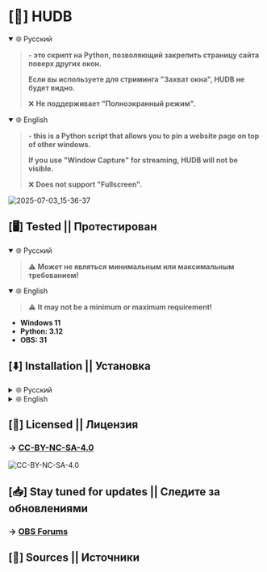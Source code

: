 # [📘] HUDB
<details open>
<summary>🌐 Русский</summary>

> **- это скрипт на Python, позволяющий закрепить страницу сайта поверх других окон.**
>
> **Если вы используете для стриминга "Захват окна", HUDB не будет видно.**
> 
> ❌ **Не поддерживает "Полноэкранный режим".**
</details>
<details open>
<summary>🌐 English</summary>

> **- this is a Python script that allows you to pin a website page on top of other windows.**
>
> **If you use "Window Capture" for streaming, HUDB will not be visible.**
> 
> ❌ **Does not support "Fullscreen".**
</details>

![2025-07-03_15-36-37](https://github.com/user-attachments/assets/4546477e-dd5f-4301-8a54-098ff4c80e91)
## [🖥️] Tested || Протестирован
<details open>
<summary>🌐 Русский</summary>

> ⚠️ **Может не являться минимальным или максимальным требованием!**
</details>
<details open>
<summary>🌐 English</summary>

> ⚠️ **It may not be a minimum or maximum requirement!**
</details>

+ **Windows 11**
+ **Python: 3.12**
+ **OBS: 31**
## [⬇️] Installation || Установка
<details>
<summary>🌐 Русский</summary>
<details>
<summary>🆕 Для начинающих</summary>

> -1. Установите "Python" и проверьте поддерживает ли OBS выбранную версию в "Сервис" -> "Скрипты" -> "Настройки  Python".
> 
> ![-1](https://github.com/user-attachments/assets/839074dd-c503-4636-bd79-cb1d067926e2)
</details>

> **0. Установите библиотеки через командную строку:**
> 
> + ***py -3.12 -m pip install PyQt5 PyQtWebEngine***
> 
> ![0](https://github.com/user-attachments/assets/2e23e8a4-35bd-48a8-abdb-1303851b2e46)
> 
> **1. Установите и настройте скрипт в настройках OBS "Сервис" -> "Скрипты".**
> 
> ![1](https://github.com/user-attachments/assets/3753f57f-f754-4413-9209-bcd19912ece0)
</details>
<details>
<summary>🌐 English</summary>

<details>
<summary>🆕 For beginners</summary>
  
> -1. Install "Python" and check if OBS supports the selected version in "Tools" -> "Scripts" -> "Python Settings".
> 
> ![-1](https://github.com/user-attachments/assets/839074dd-c503-4636-bd79-cb1d067926e2)
</details>

> **0. Install libraries via the command line:**
> 
> + ***py -3.12 -m pip install PyQt5 PyQtWebEngine***
> 
> ![0](https://github.com/user-attachments/assets/2e23e8a4-35bd-48a8-abdb-1303851b2e46)
> 
> **1. Install and configure the script in the OBS settings "Tools" -> "Scripts".**
> 
> ![1](https://github.com/user-attachments/assets/3753f57f-f754-4413-9209-bcd19912ece0)
</details>

## [📙] Licensed || Лицензия
### -> [CC-BY-NC-SA-4.0](https://github.com/Acvort/HUDB?tab=License-1-ov-file#creative-commons-attribution-non-commercial-share-alike-40-international)
![CC-BY-NC-SA-4.0](https://github.com/user-attachments/assets/8fa42570-290a-4127-bc80-da12089b5323)
## [📥] Stay tuned for updates || Следите за обновлениями
### -> [OBS Forums](https://obsproject.com/forum/resources/)
## [🔗] Sources || Источники
